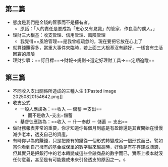 ## 第二篇
- 態度是我們是金錢的管家而不是擁有者。
	- 原話：「人的責任是要成為「忠心又有見識」的管家、作良善的僕人。」
- 理財三大根基：收支管理、信用管理、風險管理
	- 我覺得==風險管理==是我曾經疏忽的，現在要把它放在心上了
- 就算錢賺得多，當重大事件來臨時，若上面三大根基沒有顧好，一樣會有生活困窘的風險
- 理財步驟：==訂目標==->財報->規劃->選定好理財工具->==定期追蹤==
## 第三篇
- 不同收入支出關係所造成的三種人生![[Pasted image 20250820154642.png]]
- 收支公式
	- 一般人應該為：==收入 — 儲蓄 ＝支出==
		- 而不是收入-支出=儲蓄
	- 基督徒應該為：==收入 － 什一奉獻 － 儲蓄 ＝ 支出==
- 做財務報表非常的重要，你才知道你每個月到底是有盈餘還是其實開始在慢慢減少老本，透支自己的資產。
- 有時你以為的賺錢，只是把原有的錢從一個形式轉變成另一個形式而已。譬如當你看到自己擁有的基金或保單的數字越來越高時，好像是有在存錢或賺錢，但其實只是把銀行中的老本轉變成這些金融商品的數字而已，實際上根本就沒任何意義，甚至是有可能變成未來引發透支的原因之一。s